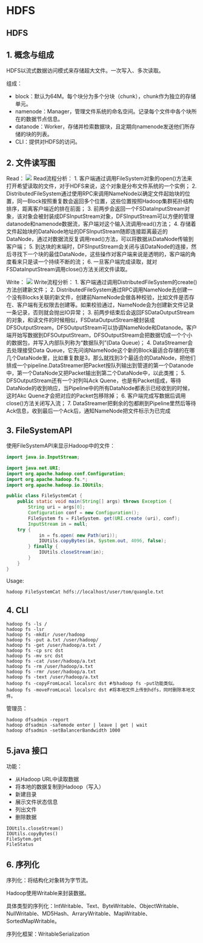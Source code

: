 # HDFS

## HDFS

## 1. 概念与组成

HDFS以流式数据访问模式来存储超大文件。一次写入、多次读取。

组成：

* block：默认为64M。每个块分为多个分块（chunk），chunk作为独立的存储单元。
* namenode：Manager，管理文件系统的命名空间。记录每个文件中各个块所在的数据节点信息。
* datanode：Worker，存储并检索数据块，且定期向namenode发送他们所存储的块的列表。
* CLI：提供对HDFS的访问。

## 2. 文件读写图

Read： ![](../../.gitbook/assets/hd3.png) Read流程分析： 1. 客户端通过调用FileSystem对象的open\(\)方法来打开希望读取的文件，对于HDFS来说，这个对象是分布文件系统的一个实例； 2. DistributedFileSystem通过使用RPC来调用NameNode以确定文件起始块的位置，同一Block按照重复数会返回多个位置，这些位置按照Hadoop集群拓扑结构排序，距离客户端近的排在前面； 3. 前两步会返回一个FSDataInputStream对象，该对象会被封装成DFSInputStream对象，DFSInputStream可以方便的管理datanode和namenode数据流，客户端对这个输入流调用read\(\)方法； 4. 存储着文件起始块的DataNode地址的DFSInputStream随即连接距离最近的DataNode，通过对数据流反复调用read\(\)方法，可以将数据从DataNode传输到客户端； 5. 到达块的末端时，DFSInputStream会关闭与该DataNode的连接，然后寻找下一个块的最佳DataNode，这些操作对客户端来说是透明的，客户端的角度看来只是读一个持续不断的流； 6. 一旦客户端完成读取，就对FSDataInputStream调用close\(\)方法关闭文件读取。

Write： ![](../../.gitbook/assets/hd4.png) Write流程分析： 1. 客户端通过调用DistributedFileSystem的create\(\)方法创建新文件； 2. DistributedFileSystem通过RPC调用NameNode去创建一个没有Blocks关联的新文件，创建前NameNode会做各种校验，比如文件是否存在、客户端有无权限去创建等。如果校验通过，NameNode会为创建新文件记录一条记录，否则就会抛出IO异常； 3. 前两步结束后会返回FSDataOutputStream的对象，和读文件的时候相似，FSDataOutputStream被封装成DFSOutputStream，DFSOutputStream可以协调NameNode和Datanode。客户端开始写数据到DFSOutputStream，DFSOutputStream会把数据切成一个个小的数据包，并写入内部队列称为“数据队列”\(Data Queue\)； 4. DataStreamer会去处理接受Data Queue，它先问询NameNode这个新的Block最适合存储的在哪几个DataNode里，比如重复数是3，那么就找到3个最适合的DataNode，把他们排成一个pipeline.DataStreamer把Packet按队列输出到管道的第一个Datanode中，第一个DataNode又把Packet输出到第二个DataNode中，以此类推； 5. DFSOutputStream还有一个对列叫Ack Quene，也是有Packet组成，等待DataNode的收到响应，当Pipeline中的所有DataNode都表示已经收到的时候，这时Akc Quene才会把对应的Packet包移除掉； 6. 客户端完成写数据后调用close\(\)方法关闭写入流； 7. DataStreamer把剩余的包都刷到Pipeline里然后等待Ack信息，收到最后一个Ack后，通知NameNode把文件标示为已完成

## 3. FileSystemAPI

使用FileSystemAPI来显示Hadoop中的文件：

```java
import java.io.InputStream;

import java.net.URI;
import org.apache.hadoop.conf.Configuration;
import org.apache.hadoop.fs.*;
import org.apache.hadoop.io.IOUtils;

public class FileSystemCat {
    public static void main(String[] args) throws Exception {
        String uri = args[0];
        Configuration conf = new Configuration();
        FileSystem fs = FileSystem. get(URI.create (uri), conf);
        InputStream in = null;
    try {
            in = fs.open( new Path(uri));
            IOUtils.copyBytes(in, System.out, 4096, false);
        } finally {
            IOUtils.closeStream(in);
        }
    }
}
```

Usage:

```text
hadoop FileSystemCat hdfs://localhost/user/tom/quangle.txt
```

## 4. CLI

```text
hadoop fs -ls /
hadoop fs -lsr
hadoop fs -mkdir /user/hadoop
hadoop fs -put a.txt /user/hadoop/
hadoop fs -get /user/hadoop/a.txt /
hadoop fs -cp src dst
hadoop fs -mv src dst
hadoop fs -cat /user/hadoop/a.txt
hadoop fs -rm /user/hadoop/a.txt
hadoop fs -rmr /user/hadoop/a.txt
hadoop fs -text /user/hadoop/a.txt
hadoop fs -copyFromLocal localsrc dst #与hadoop fs -put功能类似。
hadoop fs -moveFromLocal localsrc dst #将本地文件上传到hdfs，同时删除本地文件。
```

管理员：

```text
hadoop dfsadmin -report
hadoop dfsadmin -safemode enter | leave | get | wait
hadoop dfsadmin -setBalancerBandwidth 1000
```

## 5.java 接口

功能：

* 从Hadoop URL中读取数据
* 将本地的数据复制到Hadoop（写入）
* 新建目录
* 展示文件状态信息
* 列出文件
* 删除数据

```text
IOUtils.closeStream()
IOUtils.copyBytes()
FileSytem.get
FileStatus
```

## 6. 序列化

序列化：将结构化对象转为字节流。

Hadoop使用Writable来封装数据。

具体类型的序列化：IntWritable、Text、ByteWritable、ObjectWritable、NullWritable、MD5Hash、ArraryWritable、MapWritable、SortedMapWritable。

序列化框架：WritableSerialization

